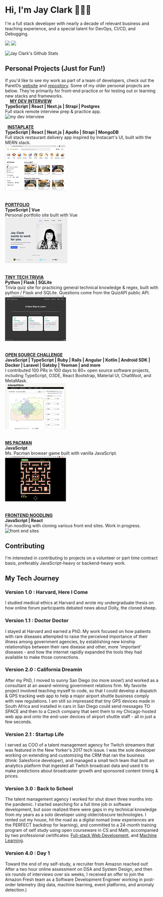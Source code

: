 # Hi, I'm Jay Clark 👩🏻‍💻

I'm a full stack developer with nearly a decade of relevant business and teaching experience, and a special talent for DevOps, CI/CD, and Debugging. 
  
[![](https://img.shields.io/badge/linkedin-%230077B5.svg?&style=for-the-badge&logo=linkedin&logoColor=white0e76a8)](https://www.linkedin.com/in/jayeclark/)
[![](https://img.shields.io/badge/twitter-%230077B5.svg?&style=for-the-badge&logo=twitter&logoColor=white&color=00acee)](https://twitter.com/jennbot3000) 

![Jay Clark's Github Stats](https://github-readme-stats.vercel.app/api?username=jayeclark&theme=dark)


## Personal Projects (Just for Fun!)
If you'd like to see my work as part of a team of developers, check out the ParetOs [website](https://www.paret0.com) and [repository](https://github.com/mikhael28/paretOS/). Some of my older personal projects are below. They're primarily for front-end practice or for testing out or learning new stacks and frameworks.  
&nbsp;
&nbsp;
**[MY DEV INTERVIEW](http://www.mydevinterview.com)**  
**TypeScript | React | Next.js | Strapi | Postgres**   
Full stack remote interview prep & practice app.  
![my dev interview](https://jayeclark.github.io/assets/mydevinterview-thumbnail.3723d29c.png)  
&nbsp;      
&nbsp; 
**[INSTAPLATE](http://instaplate.heroku.com)**  
**TypeScript | React | Next.js | Apollo | Strapi | MongoDB**   
Full stack restaurant delivery app inspired by Instacart's UI, built with the MERN stack.  
![instaplate](https://github.com/jayeclark/jayeclark/blob/main/instaplate-thumbnail.png)  
&nbsp;      
&nbsp;     
**[PORTFOLIO](https://jayeclark.github.io)**   
**TypeScript | Vue**   
Personal portfolio site built with Vue   
![portfolio](https://github.com/jayeclark/jayeclark/blob/main/portfolio-thumbnail.png)   
&nbsp;    
&nbsp;     
**[TINY TECH TRIVIA](https://tinytechtrivia.herokuapp.com)**   
**Python | Flask | SQLite**   
Trivia quiz site for practicing general technical knowledge & regex, built with python / Flask and SQLite. Questions come from the QuizAPI public API.   
![tiny tech trivia](https://github.com/jayeclark/jayeclark/blob/main/t3-thumb.png)   
&nbsp;    
&nbsp;    
**[OPEN SOURCE CHALLENGE](https://github.com/jayeclark/jayeclark/blob/main/opensourcechallenge.md)**  
**JavaScript | TypeScript | Ruby | Rails | Angular | Kotlin | Android SDK | Docker | Laravel | Gatsby | Yeoman | and more**   
I contributed 100 PRs in 100 days to 80+ open source software projects, including TypeScript, O3DE, React Bootstrap, Material UI, ChatWoot, and MetaMask.   
![open source challenge](https://github.com/jayeclark/jayeclark/blob/main/interactivenn-thumbnail.png)   
&nbsp;    
&nbsp;    
**[MS PACMAN](https://jayeclark.github.io/mspacman)**    
**JavaScript**   
Ms. Pacman browser game built with vanilla JavaScript.   
![mspacman](https://github.com/jayeclark/jayeclark/blob/main/pacman-thumbnail.png)   
&nbsp;    
&nbsp;    
**[FRONTEND NOODLING](https://jayeclark.github.io/front-end/)**    
**JavaScript | React**   
Fun noodling with cloning various front end sites. Work in progress. 
![front end sites](https://jayeclark.github.io/assets/clones-thumbnail.c8a1fc24.png)   
   
## Contributing
I'm interested in contributing to projects on a volunteer or part time contract basis, preferably JavaScript-heavy or backend-heavy work.

## My Tech Journey
### Version 1.0 : Harvard, Here I Come  
I studied medical ethics at Harvard and wrote my undergraduate thesis on how online forum participants debated news about Dolly, the cloned sheep.   
    
### Version 1.1 : Doctor Doctor   
I stayed at Harvard and earned a PhD. My work focused on how patients with rare diseases attempted to raise the perceived importance of their illness among government agencies, by establishing new kinship relationships between their rare disease and other, more 'important' diseases - and how the internet rapidly expanded the tools they had available to make those connections.  
   
### Version 2.0 : California Dreamin
After my PhD, I moved to sunny San Diego (no more snow!) and worked as a consultant at an award-winning government relations firm. My favorite project involved teaching myself to code, so that I could develop a dispatch & GPS tracking web app to help a major airport shuttle business comply with new regulations. I am still so impressed that tiny GPS devices made in South Africa and installed in cars in San Diego could send messages TO SPACE and then to a Czech company that sent them to my Chicago-hosted web app and onto the end-user devices of airport shuttle staff - all in just a few seconds.
   
### Version 2.1 : Startup Life   
I served as COO of a talent management agency for Twitch streamers that was featured in the New Yorker's 2017 tech issue. I was the sole developer working on extending and customizing the CRM that ran the business (think: Salesforce developer), and managed a small tech team that built an analytics platform that ingested all Twitch broadcast data and used it to make predictions about broadcaster growth and sponsored content timing & prices. 
  
### Version 3.0 : Back to School
The talent management agency I worked for shut down three months into the pandemic. I started searching for a full time job in software development, but soon realized there were gaps in my technical knowledge from my years as a solo developer using older/obscure technologies. I rented out my house, hit the road as a digital nomad (new experiences are the PERFECT backdrop for learning), and committed to a 24-month training program of self study using open courseware in CS and Math, accompanied by two professional certificates: [Full-stack Web Development](https://xpro.mit.edu/programs/program-v1:xPRO+PCCx+R1/), and [Machine Learning](https://learn-xpro.mit.edu/machine-learning).  
 
### Version 4.0 : Day 1
Toward the end of my self-study, a recruiter from Amazon reached out! After a two hour online assessment on DSA and System Design, and then six rounds of interviews over six weeks, I received an offer to join the Amazon Fresh team as a Software Development Engineer working in post-order telemetry (big data, machine learning, event platforms, and anomaly detection.) 
 

<!---
jayeclark/jayeclark is a ✨ special ✨ repository because its `README.md` (this file) appears on your GitHub profile.
You can click the Preview link to take a look at your changes.
--->
